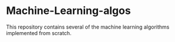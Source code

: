 # Machine-Learning-algos
This repository contains several of the machine learning algorithms implemented from scratch.
